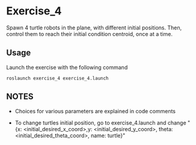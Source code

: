 # Exercise_4

Spawn 4 turtle robots in the plane, with different initial positions. Then, control them to reach their initial condition centroid, once at a time.

## Usage

Launch the exercise with the following command
```
roslaunch exercise_4 exercise_4.launch
```

## NOTES

* Choices for various parameters are explained in code comments

* To change turtles initial position, go to exercise_4.launch and change "{x: <initial_desired_x_coord>,y: <initial_desired_y_coord>, theta: <initial_desired_theta_coord>, name: turtle<id>}"
